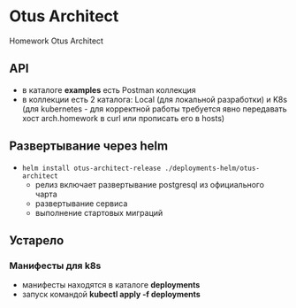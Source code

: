 # Otus Architect

Homework Otus Architect

## API
* в каталоге **examples** есть Postman коллекция
* в коллекции есть 2 каталога: Local (для локальной разработки) и K8s (для kubernetes - для корректной работы требуется явно передавать хост arch.homework в curl или прописать его в hosts)

## Развертывание через helm
* `helm install otus-architect-release ./deployments-helm/otus-architect`
    * релиз включает развертывание postgresql из официального чарта
    * развертывание сервиса
    * выполнение стартовых миграций

## Устарело
### Манифесты для k8s
* манифесты находятся в каталоге **deployments**
* запуск командой **kubectl apply -f deployments**

